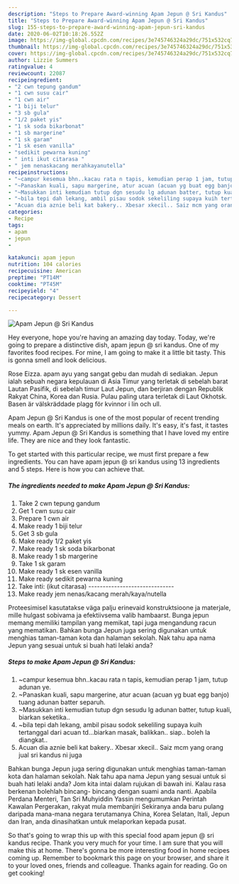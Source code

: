 ```yaml
---
description: "Steps to Prepare Award-winning Apam Jepun @ Sri Kandus"
title: "Steps to Prepare Award-winning Apam Jepun @ Sri Kandus"
slug: 155-steps-to-prepare-award-winning-apam-jepun-sri-kandus
date: 2020-06-02T10:18:26.552Z
image: https://img-global.cpcdn.com/recipes/3e745746324a29dc/751x532cq70/apam-jepun-sri-kandus-resipi-foto-utama.jpg
thumbnail: https://img-global.cpcdn.com/recipes/3e745746324a29dc/751x532cq70/apam-jepun-sri-kandus-resipi-foto-utama.jpg
cover: https://img-global.cpcdn.com/recipes/3e745746324a29dc/751x532cq70/apam-jepun-sri-kandus-resipi-foto-utama.jpg
author: Lizzie Summers
ratingvalue: 4
reviewcount: 22087
recipeingredient:
- "2 cwn tepung gandum"
- "1 cwn susu cair"
- "1 cwn air"
- "1 biji telur"
- "3 sb gula"
- "1/2 paket yis"
- "1 sk soda bikarbonat"
- "1 sb margerine"
- "1 sk garam"
- "1 sk esen vanilla"
- "sedikit pewarna kuning"
- " inti ikut citarasa "
- " jem nenaskacang merahkayanutella"
recipeinstructions:
- "~campur kesemua bhn..kacau rata n tapis, kemudian perap 1 jam, tutup adunan ye."
- "~Panaskan kuali, sapu margerine, atur acuan (acuan yg buat egg banjo) tuang adunan batter separuh."
- "~Masukkan inti kemudian tutup dgn sesudu lg adunan batter, tutup kuali, biarkan seketika.."
- "~bila tepi dah lekang, ambil pisau sodok sekeliling supaya kuih tertanggal dari acuan td...biarkan masak, balikkan.. siap.. boleh la diangkat.."
- "Acuan dia aznie beli kat bakery.. Xbesar xkecil.. Saiz mcm yang orang jual sri kandus ni juga"
categories:
- Recipe
tags:
- apam
- jepun
- 

katakunci: apam jepun  
nutrition: 104 calories
recipecuisine: American
preptime: "PT14M"
cooktime: "PT45M"
recipeyield: "4"
recipecategory: Dessert

---
```



![Apam Jepun @ Sri Kandus](https://img-global.cpcdn.com/recipes/3e745746324a29dc/751x532cq70/apam-jepun-sri-kandus-resipi-foto-utama.jpg)

Hey everyone, hope you're having an amazing day today. Today, we're going to prepare a distinctive dish, apam jepun @ sri kandus. One of my favorites food recipes. For mine, I am going to make it a little bit tasty. This is gonna smell and look delicious.

Rose Eizza. apam ayu yang sangat gebu dan mudah di sediakan. Jepun ialah sebuah negara kepulauan di Asia Timur yang terletak di sebelah barat Lautan Pasifik, di sebelah timur Laut Jepun, dan berjiran dengan Republik Rakyat China, Korea dan Rusia. Pulau paling utara terletak di Laut Okhotsk. Basen är välskräddade plagg för kvinnor i lin och ull.

Apam Jepun @ Sri Kandus is one of the most popular of recent trending meals on earth. It's appreciated by millions daily. It's easy, it's fast, it tastes yummy. Apam Jepun @ Sri Kandus is something that I have loved my entire life. They are nice and they look fantastic.


To get started with this particular recipe, we must first prepare a few ingredients. You can have apam jepun @ sri kandus using 13 ingredients and 5 steps. Here is how you can achieve that.

<!--inarticleads1-->

##### The ingredients needed to make Apam Jepun @ Sri Kandus:

1. Take 2 cwn tepung gandum
1. Get 1 cwn susu cair
1. Prepare 1 cwn air
1. Make ready 1 biji telur
1. Get 3 sb gula
1. Make ready 1/2 paket yis
1. Make ready 1 sk soda bikarbonat
1. Make ready 1 sb margerine
1. Take 1 sk garam
1. Make ready 1 sk esen vanilla
1. Make ready sedikit pewarna kuning
1. Take  inti: (ikut citarasa) ------------------------------
1. Make ready  jem nenas/kacang merah/kaya/nutella


Proteesimisel kasutatakse väga palju erinevaid konstruktsioone ja materjale, mille hulgast sobivama ja efektiivsema valib hambaarst. Bunga jepun memang memiliki tampilan yang memikat, tapi juga mengandung racun yang mematikan. Bahkan bunga Jepun juga sering digunakan untuk menghias taman-taman kota dan halaman sekolah. Nak tahu apa nama Jepun yang sesuai untuk si buah hati lelaki anda? 

<!--inarticleads2-->

##### Steps to make Apam Jepun @ Sri Kandus:

1. ~campur kesemua bhn..kacau rata n tapis, kemudian perap 1 jam, tutup adunan ye.
1. ~Panaskan kuali, sapu margerine, atur acuan (acuan yg buat egg banjo) tuang adunan batter separuh.
1. ~Masukkan inti kemudian tutup dgn sesudu lg adunan batter, tutup kuali, biarkan seketika..
1. ~bila tepi dah lekang, ambil pisau sodok sekeliling supaya kuih tertanggal dari acuan td...biarkan masak, balikkan.. siap.. boleh la diangkat..
1. Acuan dia aznie beli kat bakery.. Xbesar xkecil.. Saiz mcm yang orang jual sri kandus ni juga


Bahkan bunga Jepun juga sering digunakan untuk menghias taman-taman kota dan halaman sekolah. Nak tahu apa nama Jepun yang sesuai untuk si buah hati lelaki anda? Jom kita intai dalam rujukan di bawah ini. Kalau rasa berkenan bolehlah bincang- bincang dengan suami anda nanti. Apabila Perdana Menteri, Tan Sri Muhyiddin Yassin mengumumkan Perintah Kawalan Pergerakan, rakyat mula membanjiri Sekiranya anda baru pulang daripada mana-mana negara terutamanya China, Korea Selatan, Itali, Jepun dan Iran, anda dinasihatkan untuk melaporkan kepada pusat. 

So that's going to wrap this up with this special food apam jepun @ sri kandus recipe. Thank you very much for your time. I am sure that you will make this at home. There's gonna be more interesting food in home recipes coming up. Remember to bookmark this page on your browser, and share it to your loved ones, friends and colleague. Thanks again for reading. Go on get cooking!
